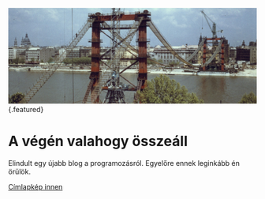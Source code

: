 <!--
slug: first-of-many
pubdate: 2016-10-25 19:00:00 +2
category: Blog
tags: [Blog, Szolgálati közlemény]
-->
![Az épülő Erzsébet híd](content/img/first-of-many/erzsebet.jpg) {.featured}

# A végén valahogy összeáll

Elindult egy újabb blog a programozásról. Egyelőre ennek leginkább én örülök.

<!-- MORE -->

<div class="credit" markdown=1>

[Címlapkép innen](http://www.fortepan.hu/?view=query&q=erzs%C3%A9bet+h%C3%ADd&lang=hu&img=17561)

</div>
